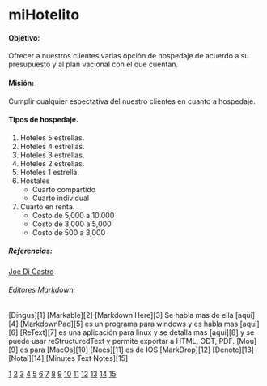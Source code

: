 # miHotelito

#### Objetivo:
Ofrecer a nuestros clientes varias opción de hospedaje de acuerdo a su presupuesto y al plan vacional con el que cuentan.

#### Misión:
Cumplir cualquier espectativa del nuestro clientes en cuanto a hospedaje.

#### Tipos de hospedaje.
1. Hoteles 5 estrellas.
2. Hoteles 4 estrellas.
3. Hoteles 3 estrellas.
4. Hoteles 2 estrellas.
5. Hoteles 1 estrella.
6. Hostales
    - Cuarto compartido
    - Cuarto individual
7. Cuarto en renta.
    - Costo de 5,000 a 10,000
    - Costo de 3,000 a 5,000
    - Costo de 500 a 3,000


##### Referencias:
[Joe Di Castro](http://joedicastro.com/pages/markdown.html)

###### Editores Markdown:
[Dingus][1] 
[Markable][2]
[Markdown Here][3] Se habla mas de ella [aqui][4]
[MarkdownPad][5] es un programa para windows y es habla mas [aqui][6]
[ReText][7] es una aplicación para linux y se detalla mas [aqui][8] y se puede usar reStructuredText y permite exportar a HTML, ODT, PDF.
[Mou][9] es para [MacOs][10]
[Nocs][11] es de IOS
[MarkDrop][12]
[Denote][13]
[Notal][14]
[Minutes Text Notes][15]


[1](http://daringfireball.net/projects/markdown/dingus)
[2](http://markable.in/)
[3](http://markdown-here.com/)
[4](https://www.genbeta.com/correo/usa-markdown-para-formatear-correos-electronicos-con-markdown-here)
[5](http://markdownpad.com/)
[6](https://www.genbeta.com/herramientas/markdownpad-editando-markdown-en-windows-eficientemente)
[7](http://sourceforge.net/p/retext/home/ReText/)
[8](https://www.genbeta.com/herramientas/retext-interesante-editor-markdown-para-linux)
[9](:http://mouapp.com/)
[10](https://www.applesfera.com/aplicaciones-os-x-1/mou-un-interesante-editor-web-en-markdown-en-desarrollo-para-os-x-lion)
[11](https://itunes.apple.com/es/app/id396073482)
[12](https://play.google.com/store/apps/details?id=net.keepzero.markdrop)
[13](https://play.google.com/store/apps/details?id=com.twostorks.android.denote)
[14](https://play.google.com/store/apps/details?id=com.fusionfenix.notal)
[15](https://play.google.com/store/apps/details?id=com.saelimbilly.genericdatabaseapp)